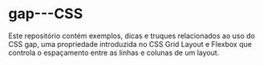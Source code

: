 # gap---CSS
Este repositório contém exemplos, dicas e truques relacionados ao uso do CSS gap, uma propriedade introduzida no CSS Grid Layout e Flexbox que controla o espaçamento entre as linhas e colunas de um layout.
